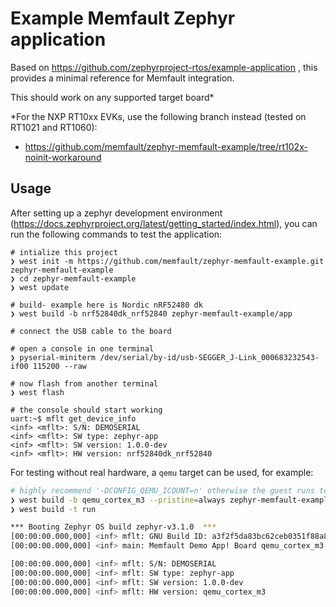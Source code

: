 # Example Memfault Zephyr application

Based on https://github.com/zephyrproject-rtos/example-application , this
provides a minimal reference for Memfault integration.

This should work on any supported target board*

*For the NXP RT10xx EVKs, use the following branch instead (tested on RT1021 and
RT1060):

- https://github.com/memfault/zephyr-memfault-example/tree/rt102x-noinit-workaround

## Usage

After setting up a zephyr development environment
(https://docs.zephyrproject.org/latest/getting_started/index.html), you can run
the following commands to test the application:

```shell
# intialize this project
❯ west init -m https://github.com/memfault/zephyr-memfault-example.git zephyr-memfault-example
❯ cd zephyr-memfault-example
❯ west update

# build- example here is Nordic nRF52480 dk
❯ west build -b nrf52840dk_nrf52840 zephyr-memfault-example/app

# connect the USB cable to the board

# open a console in one terminal
❯ pyserial-miniterm /dev/serial/by-id/usb-SEGGER_J-Link_000683232543-if00 115200 --raw

# now flash from another terminal
❯ west flash

# the console should start working
uart:~$ mflt get_device_info
<inf> <mflt>: S/N: DEMOSERIAL
<inf> <mflt>: SW type: zephyr-app
<inf> <mflt>: SW version: 1.0.0-dev
<inf> <mflt>: HW version: nrf52840dk_nrf52840
```

For testing without real hardware, a `qemu` target can be used, for example:

```bash
# highly recommend '-DCONFIG_QEMU_ICOUNT=n' otherwise the guest runs too fast
❯ west build -b qemu_cortex_m3 --pristine=always zephyr-memfault-example/app -- -DCONFIG_QEMU_ICOUNT=n
❯ west build -t run

*** Booting Zephyr OS build zephyr-v3.1.0  ***
[00:00:00.000,000] <inf> mflt: GNU Build ID: a3f2f5da83bc62ceb0351f88a8b30d5cdab59ae9
[00:00:00.000,000] <inf> main: Memfault Demo App! Board qemu_cortex_m3

[00:00:00.000,000] <inf> mflt: S/N: DEMOSERIAL
[00:00:00.000,000] <inf> mflt: SW type: zephyr-app
[00:00:00.000,000] <inf> mflt: SW version: 1.0.0-dev
[00:00:00.000,000] <inf> mflt: HW version: qemu_cortex_m3
```
